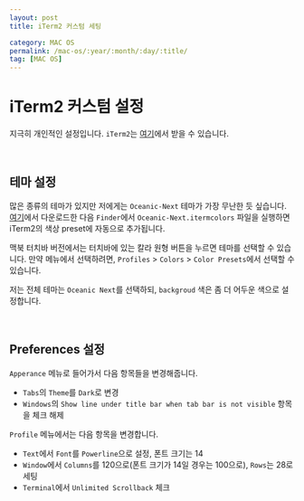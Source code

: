 ```yaml
---
layout: post
title: iTerm2 커스텀 세팅

category: MAC OS
permalink: /mac-os/:year/:month/:day/:title/
tag: [MAC OS]
---
```

# iTerm2 커스텀 설정

지극히 개인적인 설정입니다. `iTerm2`는 [여기](https://iterm2.com)에서 받을 수 있습니다.

<br>

## 테마 설정

많은 종류의 테마가 있지만 저에게는 `Oceanic-Next` 테마가 가장 무난한 듯 싶습니다.
[여기](https://github.com/mhartington/oceanic-next-iterm)에서 다운로드한 다음 `Finder`에서 `Oceanic-Next.itermcolors` 파일을 실행하면 
iTerm2의 색상 preset에 자동으로 추가됩니다.

맥북 터치바 버전에서는 터치바에 있는 칼라 원형 버튼을 누르면 테마를 선택할 수 있습니다. 
만약 메뉴에서 선택하려면, `Profiles` > `Colors` > `Color Presets`에서 선택할 수 있습니다.

저는 전체 테마는 `Oceanic Next`를 선택하되, `backgroud` 색은 좀 더 어두운 색으로 설정합니다.

<br>

## Preferences 설정

`Apperance` 메뉴로 들어가서 다음 항목들을 변경해줍니다.

* `Tabs`의 `Theme`를 `Dark`로 변경
* `Windows`의 `Show line under title bar when tab bar is not visible` 항목을 체크 해제

`Profile` 메뉴에서는 다음 항목을 변경합니다.

* `Text`에서 `Font`를 `Powerline`으로 설정, 폰트 크기는 14
* `Window`에서 `Columns`를 120으로(폰트 크기가 14일 경우는 100으로), `Rows`는 28로 세팅
* `Terminal`에서 `Unlimited Scrollback` 체크
